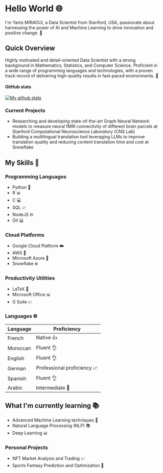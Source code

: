 # Hello World 🌐

I'm Yanis MIRAOUI, a Data Scientist from Stanford, USA, passionate about harnessing the power of AI and Machine Learning to drive innovation and positive change. 🌟

## Quick Overview

Highly motivated and detail-oriented Data Scientist with a strong background in Mathematics, Statistics, and Computer Science. Proficient in a wide range of programming languages and technologies, with a proven track record of delivering high-quality results in fast-paced environments. 🚀

#### GitHub stats 
<a href="https://github.com/ymiraoui/github-readme-stats">
<img align="center" src="https://github-readme-stats.anuraghazra1.vercel.app/api?username=ymiraoui&show_icons=true&line_height=27&include_all_commits=true" alt="My github stats" />
</a>

### Current Projects

* Researching and developing state-of-the-art Graph Neural Network models to measure neural fMRI connectivity of different brain parcels at Stanford Computational Neuroscience Laboratory (CNS Lab)
* Building a multilingual translation tool leveraging LLMs to improve translation quality and reducing content translation time and cost at Snowflake

## My Skills 📜

### Programming Languages

* Python 🐍
* R 📊
* C 💻
* SQL 📈
* NodeJS 🌐
* Git 💻

### Cloud Platforms

* Google Cloud Platform ☁️
* AWS 🌳
* Microsoft Azure 🔷
* Snowflake ❄️

### Productivity Utilities

* LaTeX 📝
* Microsoft Office 📊
* G Suite 📈

### Languages 🌐

| Language      | Proficiency                                                               |
| ------------- | ------------------------------------------------------------------------- |
| French        | Native   👍                                |
| Moroccan      | Fluent  👌                                 |
| English       | Fluent  👌                                 |
| German        | Professional proficiency 📈                 |
| Spanish       | Fluent  👌                                 |
| Arabic        | Intermediate 🤔                              |

## What I'm currently learning 📚

* Advanced Machine Learning techniques 🤖
* Natural Language Processing (NLP) 📚
* Deep Learning 📊

### Personal Projects

* NFT Market Analysis and Trading 📈
* Sports Fantasy Prediction and Optimization 🏈
